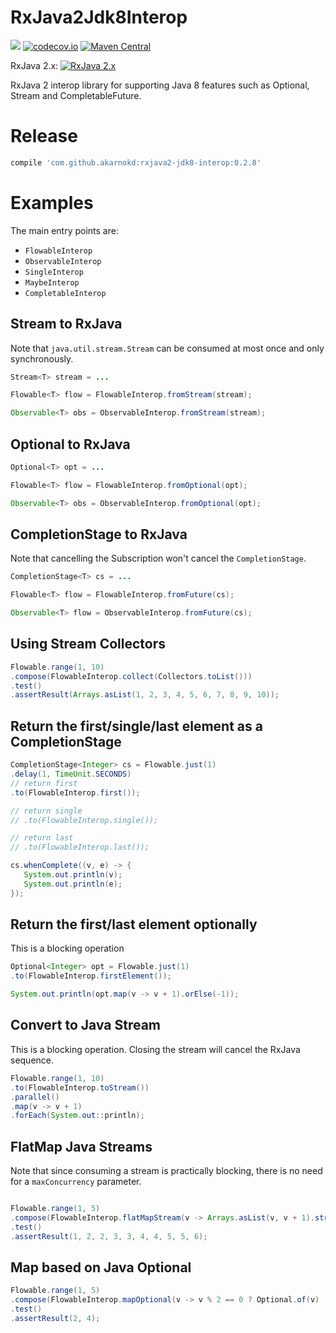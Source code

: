 # RxJava2Jdk8Interop


<a href='https://travis-ci.org/akarnokd/RxJava2Jdk8Interop/builds'><img src='https://travis-ci.org/akarnokd/RxJava2Jdk8Interop.svg?branch=master'></a>
[![codecov.io](http://codecov.io/github/akarnokd/RxJava2Jdk8Interop/coverage.svg?branch=master)](http://codecov.io/github/akarnokd/RxJava2Jdk8Interop?branch=master)
[![Maven Central](https://maven-badges.herokuapp.com/maven-central/com.github.akarnokd/rxjava2-jdk8-interop/badge.svg)](https://maven-badges.herokuapp.com/maven-central/com.github.akarnokd/rxjava2-jdk8-interop)

RxJava 2.x: [![RxJava 2.x](https://maven-badges.herokuapp.com/maven-central/io.reactivex.rxjava2/rxjava/badge.svg)](https://maven-badges.herokuapp.com/maven-central/io.reactivex.rxjava2/rxjava)

RxJava 2 interop library for supporting Java 8 features such as Optional, Stream and CompletableFuture.

# Release

```groovy
compile 'com.github.akarnokd:rxjava2-jdk8-interop:0.2.8'
```

# Examples

The main entry points are:

  - `FlowableInterop`
  - `ObservableInterop`
  - `SingleInterop`
  - `MaybeInterop`
  - `CompletableInterop`

## Stream to RxJava

Note that `java.util.stream.Stream` can be consumed at most once and only
synchronously.

```java
Stream<T> stream = ...

Flowable<T> flow = FlowableInterop.fromStream(stream);

Observable<T> obs = ObservableInterop.fromStream(stream);
```

## Optional to RxJava

```java
Optional<T> opt = ...

Flowable<T> flow = FlowableInterop.fromOptional(opt);

Observable<T> obs = ObservableInterop.fromOptional(opt);
```

## CompletionStage to RxJava

Note that cancelling the Subscription won't cancel the `CompletionStage`.

```java
CompletionStage<T> cs = ...

Flowable<T> flow = FlowableInterop.fromFuture(cs);

Observable<T> flow = ObservableInterop.fromFuture(cs);
```

## Using Stream Collectors

```java
Flowable.range(1, 10)
.compose(FlowableInterop.collect(Collectors.toList()))
.test()
.assertResult(Arrays.asList(1, 2, 3, 4, 5, 6, 7, 8, 9, 10));
```

## Return the first/single/last element as a CompletionStage

```java
CompletionStage<Integer> cs = Flowable.just(1)
.delay(1, TimeUnit.SECONDS)
// return first
.to(FlowableInterop.first());

// return single
// .to(FlowableInterop.single());

// return last
// .to(FlowableInterop.last());

cs.whenComplete((v, e) -> {
   System.out.println(v);
   System.out.println(e);
});
```

## Return the first/last element optionally

This is a blocking operation

```java
Optional<Integer> opt = Flowable.just(1)
.to(FlowableInterop.firstElement());

System.out.println(opt.map(v -> v + 1).orElse(-1));
```

## Convert to Java Stream

This is a blocking operation. Closing the stream will cancel the RxJava sequence.

```java
Flowable.range(1, 10)
.to(FlowableInterop.toStream())
.parallel()
.map(v -> v + 1)
.forEach(System.out::println);
```

## FlatMap Java Streams

Note that since consuming a stream is practically blocking, there is no need
for a `maxConcurrency` parameter.

```java

Flowable.range(1, 5)
.compose(FlowableInterop.flatMapStream(v -> Arrays.asList(v, v + 1).stream()))
.test()
.assertResult(1, 2, 2, 3, 3, 4, 4, 5, 5, 6);
```

## Map based on Java Optional

```java
Flowable.range(1, 5)
.compose(FlowableInterop.mapOptional(v -> v % 2 == 0 ? Optional.of(v) : Optional.empty()))
.test()
.assertResult(2, 4);
```
